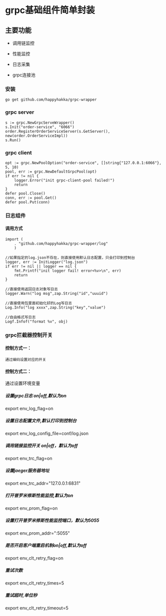 # grpc基础组件简单封装 

## 主要功能
+ 调用链监控
- 性能监控
* 日志采集
+ grpc连接池

### 安装
    go get github.com/happyhakka/grpc-wrapper

### grpc server
	
	s := grpc.NewGrpcServeWrapper()
	s.Init("order-service", "6066")
	order.RegisterOrderServiceServer(s.GetServer(), new(order.OrderServiceImpl))
	s.Run()

### grpc client
	opt := grpc.NewPoolOption("order-service", []string{"127.0.0.1:6066"}, 5, 10)
	pool, err := grpc.NewDefaultGrpcPool(opt)
	if err != nil {
		logger.Error("init grpc-client-pool failed!")
		return
	}
	defer pool.Close()
	conn, err := pool.Get()
	defer pool.Put(conn)


### 日志组件
#### 调用方式
    import (
        . "github.com/happyhakka/grpc-wrapper/log"
        )
        
    //如果指定的log.json不存在，则直接使用默认日志配置，只会打印到控制台    
    logger, err := InitLogger("log.json")
	if err != nil || logger == nil {
		fmt.Printf("init logger fail! error<%v>\n", err)
		return
	}
	
	//直接使用返回日志对象写日志
	logger.Warn("log msg",zap.String("id","uuuid")
	
	//直接使用包里面初始化好的Log写日志
	Log.Info("log xxxx",zap.String("key","value")
	
	//自由格式写日志
	Logf.Infof("format %v", obj)

### grpc拦截器控制开关
#### 控制方式一：
    通过编码设置对应的开关

#### 控制方式二：
通过设置环境变量

##### 设置grpc日志 on|off,默认为on
export env_log_flag=on

##### 设置日志配置文件,默认打印到控制台
export env_log_config_file=conf/log.json

##### 调用链接监控开关 on|off，默认为off
export env_trc_flag=on

##### 设置jaeger服务器地址
export env_trc_addr="127.0.0.1:6831"

##### 打开普罗米修斯性能监控,默认为on
export env_prom_flag=on

##### 设置打开普罗米修斯性能监控端口，默认为5055
export env_prom_addr=":5055"

##### 是否开启客户端重启机制on|off,默认为off
export env_clt_retry_flag=on

##### 重试次数
export env_clt_retry_times=5

##### 重试超时,单位秒
export env_clt_retry_timeout=5
